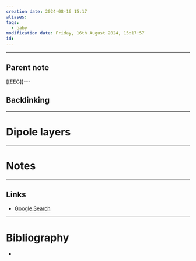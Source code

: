 ```yaml
---
creation date: 2024-08-16 15:17
aliases: 
tags:
  - baby
modification date: Friday, 16th August 2024, 15:17:57
id:
---
```

---

## Parent note
[[EEG]]---
## Backlinking


---
# Dipole layers


---
# Notes


---
## Links
- [Google Search](https://www.google.com/search?q=Dipole+layers)

---
# Bibliography
+ 